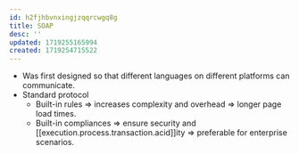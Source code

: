 ```yaml
---
id: h2fjhbvnxingjzqqrcwgq8g
title: SOAP
desc: ''
updated: 1719255165994
created: 1719254715522
---
```


- Was first designed so that different languages on different platforms can communicate.
- Standard protocol
  - Built-in rules => increases complexity and overhead => longer page load times.
  - Built-in compliances => ensure security and [[execution.process.transaction.acid]]ity => preferable for enterprise scenarios.
